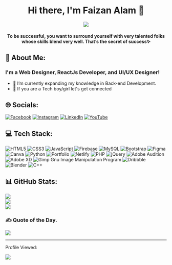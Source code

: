 <body>
    <div align="center">
        <h1>Hi there, I'm Faizan Alam 👋 </h1>
        </hr>
        <a href="https://github.com/faizan619"><img src="https://readme-typing-svg.herokuapp.com?lines=React+JS+Developer;UI+UX+Designer;React+Native+Enthusiast;Web+Designer&font=Roboto&size=24&duration=3500&pause=500&center=true&width=500&height=50&color=9c033a"></a>
        <h4>To be successful, you want to surround yourself with very talented folks whose skills blend very well. That’s the secret of success✨</h4>
    </div>
</body>

## 💫 About Me:
### I'm a Web Designer, ReactJs Developer, and UI/UX Designer!
- 🌱 I’m currently expanding my knowledge in Back-end Development.
- 💎 If you are a Tech boy/girl let's get connected 

## 🌐 Socials:
[![Facebook](https://img.shields.io/badge/Facebook-%231877F2.svg?logo=Facebook&logoColor=white)](https://www.facebook.com/people/Faizan-Alam/100026422456493/) [![Instagram](https://img.shields.io/badge/Instagram-%23E4405F.svg?logo=Instagram&logoColor=white)](https://instagram.com/faizan_alam_._) [![LinkedIn](https://img.shields.io/badge/LinkedIn-%230077B5.svg?logo=linkedin&logoColor=white)](https://linkedin.com/in/faizan-alam-4a7408230) [![YouTube](https://img.shields.io/badge/YouTube-%23FF0000.svg?logo=YouTube&logoColor=white)](https://youtube.com/c/CodoFile) 

## 💻 Tech Stack:
![HTML5](https://img.shields.io/badge/html5-%23E34F26.svg?style=for-the-badge&logo=html5&logoColor=white) ![CSS3](https://img.shields.io/badge/css3-%231572B6.svg?style=for-the-badge&logo=css3&logoColor=white) ![JavaScript](https://img.shields.io/badge/javascript-%23323330.svg?style=for-the-badge&logo=javascript&logoColor=%23F7DF1E) ![Firebase](https://img.shields.io/badge/firebase-%23039BE5.svg?style=for-the-badge&logo=firebase) ![MySQL](https://img.shields.io/badge/mysql-%2300f.svg?style=for-the-badge&logo=mysql&logoColor=white) ![Bootstrap](https://img.shields.io/badge/bootstrap-%23563D7C.svg?style=for-the-badge&logo=bootstrap&logoColor=white) ![Figma](https://img.shields.io/badge/figma-%23F24E1E.svg?style=for-the-badge&logo=figma&logoColor=white)  ![Canva](https://img.shields.io/badge/Canva-%2300C4CC.svg?style=for-the-badge&logo=Canva&logoColor=white) ![Python](https://img.shields.io/badge/python-3670A0?style=for-the-badge&logo=python&logoColor=ffdd54) ![Portfolio](https://img.shields.io/badge/Portfolio-%23000000.svg?style=for-the-badge&logo=firefox&logoColor=#FF7139) ![Netlify](https://img.shields.io/badge/netlify-%23000000.svg?style=for-the-badge&logo=netlify&logoColor=#00C7B7) ![PHP](https://img.shields.io/badge/php-%23777BB4.svg?style=for-the-badge&logo=php&logoColor=white)  ![jQuery](https://img.shields.io/badge/jquery-%230769AD.svg?style=for-the-badge&logo=jquery&logoColor=white) ![Adobe Audition](https://img.shields.io/badge/Adobe%20Audition-9999FF.svg?style=for-the-badge&logo=Adobe%20Audition&logoColor=white) ![Adobe XD](https://img.shields.io/badge/Adobe%20XD-470137?style=for-the-badge&logo=Adobe%20XD&logoColor=#FF61F6) ![Gimp Gnu Image Manipulation Program](https://img.shields.io/badge/Gimp-657D8B?style=for-the-badge&logo=gimp&logoColor=FFFFFF)  ![Dribbble](https://img.shields.io/badge/Dribbble-EA4C89?style=for-the-badge&logo=dribbble&logoColor=white) ![Blender](https://img.shields.io/badge/blender-%23F5792A.svg?style=for-the-badge&logo=blender&logoColor=white)  ![C++](https://img.shields.io/badge/c++-%2300599C.svg?style=for-the-badge&logo=c%2B%2B&logoColor=white)
## 📊 GitHub Stats:
![](https://github-readme-stats.vercel.app/api?username=faizan619&theme=dark&hide_border=false&include_all_commits=false&count_private=false)<br/>
![](https://github-readme-streak-stats.herokuapp.com/?user=faizan619&theme=dark&hide_border=false)<br/>
![](https://github-readme-stats.vercel.app/api/top-langs/?username=faizan619&theme=dark&hide_border=false&include_all_commits=false&count_private=false&layout=compact)

### ✍️ Quote of the Day.
![](https://quotes-github-readme.vercel.app/api?type=horizontal&theme=radical)

---

<span>Profile Viewed:<span> <br>

[![](https://visitcount.itsvg.in/api?id=Faizan619&label=122k&color=6&pretty=true)](https://visitcount.itsvg.in)
